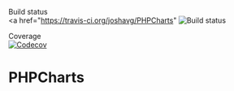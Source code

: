 Build status  
<a href="https://travis-ci.org/joshavg/PHPCharts"
    <img src="https://travis-ci.org/joshavg/PHPCharts.svg?branch=master" alt="Build status">
</a>

Coverage  
<a href="https://codecov.io/gh/joshavg/PHPCharts">
  <img src="https://codecov.io/gh/joshavg/PHPCharts/branch/master/graph/badge.svg" alt="Codecov" />
</a>

# PHPCharts

